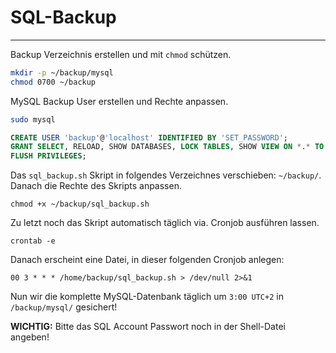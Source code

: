 # SQL-Backup
---

Backup Verzeichnis erstellen und mit ``chmod`` schützen.
```bash
mkdir -p ~/backup/mysql
chmod 0700 ~/backup
```

MySQL Backup User erstellen und Rechte anpassen.
```bash
sudo mysql
```
```sql
CREATE USER 'backup'@'localhost' IDENTIFIED BY 'SET_PASSWORD';
GRANT SELECT, RELOAD, SHOW DATABASES, LOCK TABLES, SHOW VIEW ON *.* TO 'backup'@'localhost';
FLUSH PRIVILEGES;
```

Das ``sql_backup.sh`` Skript in folgendes Verzeichnes verschieben: ``~/backup/``. Danach die Rechte des Skripts anpassen.
```shell
chmod +x ~/backup/sql_backup.sh
```

Zu letzt noch das Skript automatisch täglich via. Cronjob ausführen lassen.
```shell
crontab -e
```
Danach erscheint eine Datei, in dieser folgenden Cronjob anlegen:
```shell
00 3 * * * /home/backup/sql_backup.sh > /dev/null 2>&1
```

Nun wir die komplette MySQL-Datenbank täglich um ``3:00 UTC+2`` in ``/backup/mysql/`` gesichert!


**WICHTIG:** Bitte das SQL Account Passwort noch in der Shell-Datei angeben!
